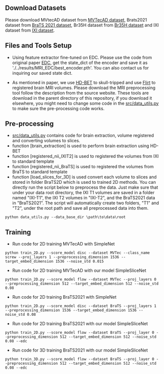 
## Download Datasets

Please download MVtecAD dataset from [MVTecAD dataset](https://www.mvtec.com/company/research/datasets/mvtec-ad/), Brats2021 dataset from [BraTS 2021 dataset](https://www.kaggle.com/datasets/dschettler8845/brats-2021-task1), Br35H dataset from [Br35H dataset](https://www.kaggle.com/datasets/ahmedhamada0/brain-tumor-detection) and IXI dataset from [IXI dataset](https://brain-development.org/ixi-dataset/).

## Files and Tools Setup
- Using feature extractor fine-tuned on EDC.
 Please use the code from original paper [EDC](https://github.com/guojiajeremy/edc), get the state_dict of the encoder and save it as './../results/MRI_EDC/best_encoder.pth'. You can also contact us for inquiring our saved state dict.

- As mentioned in paper, we use [HD-BET](https://github.com/MIC-DKFZ/HD-BET) to skull-tripped and use [Flirt](https://fsl.fmrib.ox.ac.uk/fsl/fslwiki/FLIRT) to registered brain MRI volumes. Please download the MRI preprocessing tool follow the description from the source website.  These tools are download in the parent directory of this repository, if you download it elsewhere, you might need to change some code in the [src/data_utils.py](src/data_utils.py) to make sure the pre-processing code works.

## Pre-processing
 - [src/data_utils.py](src/data_utils.py) contains code for brain extraction, volume registered and converting volumes to slices. 
 - function [brain_extraction] is used to perform brain extraction using HD-BET
 - function [registered_nii_IXIT2] is used to registered the volumes from IXI to standard template
 - function [registered_nii_BraTS] is used to registered the volumes from BraTS to standard template
 - function [load_slices_for_3D] is used convert each volume to slices and stored in folder BraTS2D which is used to trained 2D methods.
You can directly run the script below to preprocess the data. Just make sure that under your data root directory, the IXI T1 volumes are saved in a folder named "IXI-T1", the IXI T2 volumes in "IXI-T2", and the BraTS2021 data in "BraTS2021". The script will automatically create two folders, "T1" and "T2", under the root path and save all preprocessed data into them.
```
python data_utils.py --data_base_dir \path\to\data\root
```

## Training
- Run code for 2D training MVTecAD with SimpleNet
```
python train_2D.py --score_model disc --dataset MVTec --class_name screw --proj_layers 1 --preprocessing_dimension 1536 --target_embed_dimension 1536 --noise_std 0.015
```

- Run code for 2D training MVTecAD with our model SimpleSliceNet
```
python train_2D.py --score_model flow --dataset MVTec --proj_layers 0 --preprocessing_dimension 512 --target_embed_dimension 512 --noise_std 0.08
```

- Run code for 2D training BraTS2021 with SimpleNet
```
python train_2D.py --score_model disc --dataset BraTS --proj_layers 1 --preprocessing_dimension 1536 --target_embed_dimension 1536 --noise_std 0.08
```

- Run code for 2D training BraTS2021 with our model SimpleSliceNet
```
python train_2D.py --score_model flow --dataset BraTS --proj_layer 0 --preprocessing_dimension 512 --target_embed_dimension 512 --noise_std 0.08 --edc
```

- Run code for 3D training BraTS2021 with our model SimpleSliceNet
```
python train_3D.py --score_model flow --dataset BraTS --proj_layer 0 --preprocessing_dimension 512 --target_embed_dimension 512 --noise_std 0.08 --edc
```



